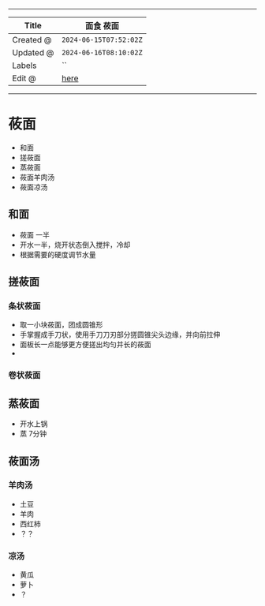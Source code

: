 -----

| Title     | 面食 莜面                                             |
| --------- | ------------------------------------------------- |
| Created @ | `2024-06-15T07:52:02Z`                            |
| Updated @ | `2024-06-16T08:10:02Z`                            |
| Labels    | \`\`                                              |
| Edit @    | [here](https://github.com/junxnone/shi/issues/81) |

-----

# 莜面

  - 和面
  - 搓莜面
  - 蒸莜面
  - 莜面羊肉汤
  - 莜面凉汤

## 和面

  - 莜面 一半
  - 开水一半，烧开状态倒入搅拌，冷却
  - 根据需要的硬度调节水量

## 搓莜面

### 条状莜面

  - 取一小块莜面，团成圆锥形
  - 手掌握成手刀状，使用手刀刀刃部分搓圆锥尖头边缘，并向前拉伸
  - 面板长一点能够更方便搓出均匀并长的莜面
  - 
### 卷状莜面

## 蒸莜面

  - 开水上锅
  - 蒸 7分钟

## 莜面汤

### 羊肉汤

  - 土豆
  - 羊肉
  - 西红柿
  - ？？

### 凉汤

  - 黄瓜
  - 萝卜
  - ？
